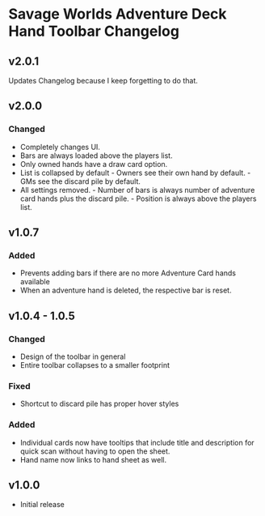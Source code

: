 # Savage Worlds Adventure Deck Hand Toolbar Changelog

## v2.0.1

Updates Changelog because I keep forgetting to do that.

## v2.0.0

### Changed

- Completely changes UI.
- Bars are always loaded above the players list.
- Only owned hands have a draw card option.
- List is collapsed by default
       - Owners see their own hand by default.
       - GMs see the discard pile by default.
- All settings removed.
       - Number of bars is always number of adventure card hands plus the discard pile.
       - Position is always above the players list.

## v1.0.7

### Added

- Prevents adding bars if there are no more Adventure Card hands available
- When an adventure hand is deleted, the respective bar is reset.

## v1.0.4 - 1.0.5

### Changed

- Design  of the toolbar in general
- Entire toolbar collapses to a smaller footprint

### Fixed

- Shortcut to discard pile has proper hover styles

### Added

- Individual cards now have tooltips that include title and description for quick scan without having to open the sheet.
- Hand name now links to hand sheet as well.

## v1.0.0

- Initial release
